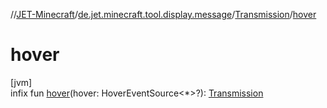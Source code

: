 //[JET-Minecraft](../../../index.md)/[de.jet.minecraft.tool.display.message](../index.md)/[Transmission](index.md)/[hover](hover.md)

# hover

[jvm]\
infix fun [hover](hover.md)(hover: HoverEventSource&lt;*&gt;?): [Transmission](index.md)
